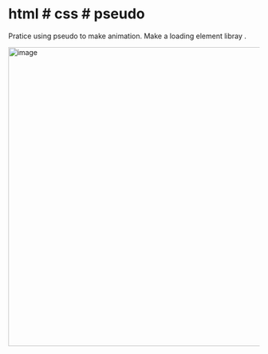 # html # css # pseudo
Pratice using pseudo to make animation.
Make a loading element libray .

 
<img width="600px" alt="image" src="https://github.com/user-attachments/assets/0ddcca69-df40-4f88-a247-ec0321590f8c" />

